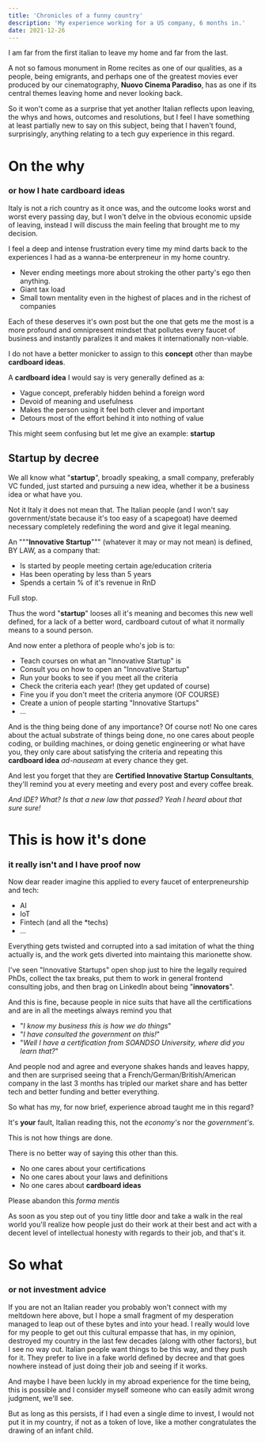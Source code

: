 ```yaml
---
title: 'Chronicles of a funny country'
description: 'My experience working for a US company, 6 months in.'
date: 2021-12-26
---
```


I am far from the first italian to leave my home and far from the last.

A not so famous monument in Rome recites as one of our qualities, as a people, being emigrants, and perhaps one of the greatest movies ever
produced by our cinematography, **Nuovo Cinema Paradiso**, has as one if its central themes leaving home and never looking back.

So it won't come as a surprise that yet another Italian reflects upon leaving, the whys and hows, outcomes and resolutions, but I feel I have something
at least partially new to say on this subject, being that I haven't found, surprisingly, anything relating to a tech guy experience in this regard.

# On the why
### or how I hate cardboard ideas

Italy is not a rich country as it once was, and the outcome looks worst and worst every passing day, but I won't delve in the obvious economic upside of leaving, instead I will discuss the
main feeling that brought me to my decision.

I feel a deep and intense frustration every time my mind darts back to the experiences I had as a wanna-be enterpreneur in my home country.

 - Never ending meetings more about stroking the other party's ego then anything.
 - Giant tax load
 - Small town mentality even in the highest of places and in the richest of companies

Each of these deserves it's own post but the one that gets me the most is a more profound and omnipresent mindset that pollutes
every faucet of business and instantly paralizes it and makes it internationally non-viable.

I do not have a better monicker to assign to this **concept** other than maybe **cardboard ideas**.

A **cardboard idea** I would say is very generally defined as a:

 - Vague concept, preferably hidden behind a foreign word
 - Devoid of meaning and usefulness 
 - Makes the person using it feel both clever and important
 - Detours most of the effort behind it into nothing of value

This might seem confusing but let me give an example: **startup**

## Startup by decree

We all know what "**startup**", broadly speaking, a small company, preferably VC funded, just started and pursuing a new idea, whether it be a business idea or what have you.

Not it Italy it does not mean that. The Italian people (and I won't say government/state because it's too easy of a scapegoat) have deemed necessary completely redefining the word and give it legal meaning.

An """**Innovative Startup**""" (whatever it may or may not mean) is defined, BY LAW, as a company that:

 - Is started by people meeting certain age/education criteria
 - Has been operating by less than 5 years
 - Spends a certain % of it's revenue in RnD

Full stop.

Thus the word "**startup**" looses all it's meaning and becomes this new well defined, for a lack of a better word, cardboard cutout of what it normally means to a sound person.

And now enter a plethora of people who's job is to:

 - Teach courses on what an "Innovative Startup" is
 - Consult you on how to open an "Innovative Startup"
 - Run your books to see if you meet all the criteria
 - Check the criteria each year! (they get updated of course)
 - Fine you if you don't meet the criteria anymore (OF COURSE)
 - Create a union of people starting "Innovative Startups"
 - ...

And is the thing being done of any importance? Of course not! No one cares about the actual substrate of things being done, no one
cares about people coding, or building machines, or doing genetic engineering or what have you, they only care about satisfying the criteria
and repeating this **cardboard idea** *ad-nauseam* at every chance they get.

And lest you forget that they are **Certified Innovative Startup Consultants**, they'll remind you at every meeting and every post and every coffee break.

*And IDE? What? Is that a new law that passed? Yeah I heard about that sure sure!*

# This is how it's done
### it really isn't and I have proof now

Now dear reader imagine this applied to every faucet of enterpreneurship and tech:

 - AI
 - IoT
 - Fintech (and all the \*techs)
 - ...

Everything gets twisted and corrupted into a sad imitation of what the thing actually is, and the work gets diverted into maintaing this marionette show.

I've seen "Innovative Startups" open shop just to hire the legally required PhDs, collect the tax breaks, put them to work in general frontend consulting jobs, and then brag on LinkedIn about being "**innovators**".

And this is fine, because people in nice suits that have all the certifications and are in all the meetings always remind you that

 - "*I know my business this is how we do things*"
 - "*I have consulted the government on this!*"
 - "*Well I have a certification from SOANDSO University, where did you learn that?*"

And people nod and agree and everyone shakes hands and leaves happy, and then are surprised seeing that a French/German/British/American company in the last 3 months has
tripled our market share and has better tech and better funding and better everything.

So what has my, for now brief, experience abroad taught me in this regard? 

It's **your** fault, Italian reading this, not the *economy's* nor the *government's*.

This is not how things are done.

There is no better way of saying this other than this.

 - No one cares about your certifications
 - No one cares about your laws and definitions
 - No one cares about **cardboard ideas**

 Please abandon this *forma mentis*

As soon as you step out of you tiny little door and take a walk in the real world you'll realize how people just do their work at their best and act with a decent level
of intellectual honesty with regards to their job, and that's it.

# So what
### or not investment advice

If you are not an Italian reader you probably won't connect with my meltdown here above, but I hope a small fragment of my desperation managed to leap out of these bytes and into your head.
I really would love for my people to get out this cultural empasse that has, in my opinion, destroyed my country in the last few decades (along with other factors), but I see no way out.
Italian people want things to be this way, and they push for it. They prefer to live in a fake world defined by decree and that goes nowhere instead of just doing their job and seeing if it works.

And maybe I have been luckly in my abroad experience for the time being, this is possible and I consider myself someone who can easily admit wrong judgment, we'll see.

But as long as this persists, if I had even a single dime to invest, I would not put it in my country, if not as a token of love, like a mother congratulates the drawing of an infant child.
